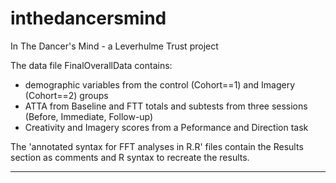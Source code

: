 # inthedancersmind
In The Dancer's Mind - a Leverhulme Trust project

The  data file FinalOverallData contains:
* demographic variables from the control (Cohort==1) and Imagery (Cohort==2) groups
* ATTA from Baseline and FTT totals and subtests from three sessions (Before, Immediate, Follow-up)
* Creativity and Imagery scores from a Peformance and Direction task

The 'annotated syntax for FFT analyses in R.R' files contain the Results section as comments and R syntax to recreate the results.


---
